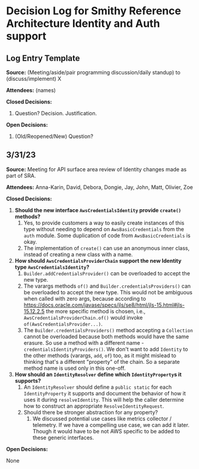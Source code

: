 # Decision Log for Smithy Reference Architecture Identity and Auth support 

## Log Entry Template

**Source:** (Meeting/aside/pair programming discussion/daily standup) to (discuss/implement) X

**Attendees:** (names)

**Closed Decisions:**

1. Question? Decision. Justification.

**Open Decisions:**

1. (Old/Reopened/New) Question?

## 3/31/23

**Source:** Meeting for API surface area review of Identity changes made as part of SRA.

**Attendees:** Anna-Karin, David, Debora, Dongie, Jay, John, Matt, Olivier, Zoe

**Closed Decisions:**

1. **Should the new interface `AwsCredentialsIdentity` provide `create()` methods?**
   1. Yes, to provide customers a way to easily create instances of this type without needing to depend on 
      `AwsBasicCredentials` from the `auth` module. Some duplication of code from `AwsBasicCredentials` is okay.
   2. The implementation of `create()` can use an anonymous inner class, instead of creating a new class with a name.
2. **How should `AwsCredentialsProviderChain` support the new Identity type `AwsCredentialsIdentity`?**
   1. `Builder.addCredentialsProvider()` can be overloaded to accept the new type.
   2. The varargs methods `of()` and `Builder.credentialsProviders()` can be overloaded to accept the new type. This
      would not be ambiguous when called with zero args, because according to
      https://docs.oracle.com/javase/specs/jls/se8/html/jls-15.html#jls-15.12.2.5 the more specific method is chosen, 
      i.e., `AwsCredentialsProviderChain.of()` would invoke `of(AwsCredentialsProvider...)`.
   3. The `Builder.credentialsProviders()` method accepting a `Collection` cannot be overloaded because both methods
      would have the same erasure. So use a method with a different name - `credentialsIdentityProviders()`. We don't
      want to add `Identity` to the other methods (varargs, `add`, `of`) too, as it might mislead to thinking that's a 
      different "property" of the chain. So a separate method name is used only in this one-off.
3. **How should an `IdentityResolver` define which `IdentityProperty`s it supports?**
   1. An `IdentityResolver` should define a `public static` for each `IdentityProperty` it supports and document the
      behavior of how it uses it during `resolveIdentity`. This will help the caller determine how to construct an
      appropriate `ResolveIdentityRequest`. 
   2. Should there be stronger abstraction for any property?
      1. We discussed potential use cases like metrics collector / telemetry. If we have a compelling use case, we can
         add it later. Though it would have to be not AWS specific to be added to these generic interfaces.

**Open Decisions:**

None